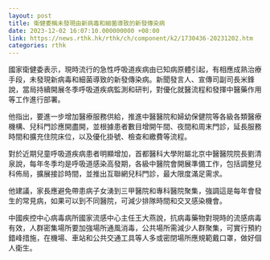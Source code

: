 ```yaml
---
layout: post
title: 衛健委稱未發現由新病毒和細菌導致的新發傳染病
date: 2023-12-02 16:07:10.000000000 +08:00
link: https://news.rthk.hk/rthk/ch/component/k2/1730436-20231202.htm
categories: rthk
---
```


國家衛健委表示，現時流行的急性呼吸道疾病由已知病原體引起，有相應成熟治療手段，未發現新病毒和細菌導致的新發傳染病。新聞發言人、宣傳司副司長米鋒說，當局持續開展冬季呼吸道疾病監測和研判，對優化就醫流程和發揮中醫藥作用等工作進行部署。

他指出，要進一步增加醫療服務供給，推進中醫醫院和婦幼保健院等各級各類醫療機構、兒科門診應開盡開，並根據患者數目增開午間、夜間和周末門診，延長服務時間和擴充住院床位，以及優化掛號、檢查和繳費等流程。

對於近期兒童呼吸道疾病患者明顯增加，首都醫科大學附屬北京中醫醫院院長劉清泉說，每年冬季均是呼吸道感染高發期，各級中醫院會開展準備工作，包括調整兒科佈局，擴展接診時間，並推出互聯網兒科門診，最大限度滿足需求。

他建議，家長應避免帶患病子女湧到三甲醫院和專科醫院聚集，強調這是每年會發生的常見病，如果可以到不同醫院，可減少排隊時間和交叉感染機會。

中國疾控中心病毒病所國家流感中心主任王大燕說，抗病毒藥物對現時的流感病毒有效，人群密集場所要加強場所通風消毒，公共場所需減少人群聚集，可實行預約錯峰措施，在機場、車站和公共交通工具等人多或密閉場所應規範戴口罩，做好個人衛生。
